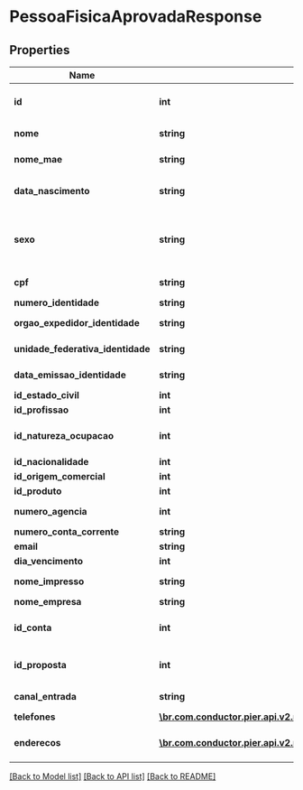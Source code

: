 # PessoaFisicaAprovadaResponse

## Properties
Name | Type | Description | Notes
------------ | ------------- | ------------- | -------------
**id** | **int** | C\u00C3\u00B3digo de Identifica\u00C3\u00A7\u00C3\u00A3o da pessoa fisica (id) | [optional] 
**nome** | **string** | Apresenta o nome completo da pessoa fisica. | 
**nome_mae** | **string** | Apresenta o nome da m\u00C3\u00A3e da pessoa fisica | [optional] 
**data_nascimento** | **string** | Data de Nascimento da Pessoa. Essa data deve ser informada no formato aaaa-MM-dd. | [optional] 
**sexo** | **string** | C\u00C3\u00B3digo de identifica\u00C3\u00A7\u00C3\u00A3o do sexo da Pessoa, quando PF, sendo: (\&quot;M\&quot;: Masculino), (\&quot;F\&quot;: Feminino). | [optional] 
**cpf** | **string** | N\u00C3\u00BAmero do Cadastro de Pessoa Fisica (CPF) | 
**numero_identidade** | **string** | N\u00C3\u00BAmero da identidade. | [optional] 
**orgao_expedidor_identidade** | **string** | Org\u00C3\u00A3o expedidor da Identidade. | [optional] 
**unidade_federativa_identidade** | **string** | Sigla da Unidade Federativa de onde foi expedido a Identidade | [optional] 
**data_emissao_identidade** | **string** | Data emiss\u00C3\u00A3o da Identidade no formato aaaa-MM-dd | [optional] 
**id_estado_civil** | **int** | Id Estado civil da pessoa fisica | [optional] 
**id_profissao** | **int** | Profiss\u00C3\u00A3o da pessoa fisica | [optional] 
**id_natureza_ocupacao** | **int** | Id Natureza Ocupa\u00C3\u00A7\u00C3\u00A3o da pessoa fisica | [optional] 
**id_nacionalidade** | **int** | Id Nacionalidade da pessoa fisica | [optional] 
**id_origem_comercial** | **int** | Id da origem comercial | 
**id_produto** | **int** | Id do produto | 
**numero_agencia** | **int** | N\u00C3\u00BAmero da ag\u00C3\u00AAncia. | [optional] 
**numero_conta_corrente** | **string** | N\u00C3\u00BAmero da conta corrente. | [optional] 
**email** | **string** | Email da pessoa fisica | [optional] 
**dia_vencimento** | **int** | Dia vencimento | 
**nome_impresso** | **string** | Nome que deve ser impresso no cart\u00C3\u00A3o | [optional] 
**nome_empresa** | **string** | Nome da empresa | [optional] 
**id_conta** | **int** | C\u00C3\u00B3digo de identifica\u00C3\u00A7\u00C3\u00A3o da conta cadastrada | [optional] 
**id_proposta** | **int** | C\u00C3\u00B3digo de identifica\u00C3\u00A7\u00C3\u00A3o da proposta | [optional] 
**canal_entrada** | **string** | Indica o canal pelo qual o cadastro do cliente foi realizado | [optional] 
**telefones** | [**\br.com.conductor.pier.api.v2.model\TelefonePessoaAprovadaResponse[]**](TelefonePessoaAprovadaResponse.md) | Apresenta os telefones da empresa | [optional] 
**enderecos** | [**\br.com.conductor.pier.api.v2.model\EnderecoAprovadoResponse[]**](EnderecoAprovadoResponse.md) | Pode ser informado os seguintes tipos de endere\u00C3\u00A7o: Residencial, Comercial, e Outros | 

[[Back to Model list]](../README.md#documentation-for-models) [[Back to API list]](../README.md#documentation-for-api-endpoints) [[Back to README]](../README.md)


